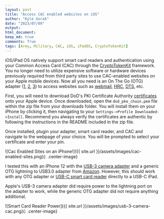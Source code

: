 ```yaml
---
layout: post
title: "Access CAC enabled websites on iOS"
author: "Kyle Gorak"
date: "2023/07/09"
output:
html_document:
keep_md: true
comments: True
tags: [Army, Military, CAC, iOS, iPadOS, CryptoTokenKit]
---
```


iOS/iPad OS natively support smart card readers and authentication using your Common Access Card (CAC)
through the [CryptoTokenKit](https://developer.apple.com/documentation/cryptotokenkit) framework.
You no longer need to utilize expensive software or hardware devices previously required from third party
sites to use CAC-enabled websites on your Apple mobile devices. Now all you need is an On The Go (OTG) adapter
([1](https://www.apple.com/shop/product/MD821AM/A/lightning-to-usb-camera-adapter),
[2](https://www.apple.com/shop/product/MK0W2AM/A/lightning-to-usb-3-camera-adapter),
[3](https://www.amazon.com/apple-lightning-usb-camera-adapter/s?k=apple+lightning+to+usb+otg+adapter))
to access websites such as [webmail](https://webmail.apps.mil/mail/), [HRC](https://www.hrc.army.mil/),
[DTS](https://www.defensetravel.osd.mil/), etc.

First, you will need to download DoD's PKI Certificate Authority
[certificates](https://public.cyber.mil/announcement/new-dod-pki-cas-released/) onto your Apple device.
Once downloaded, open the `dod_pke_chain.pem` file within the zip file from your downloads folder.
You will install them on your iPhone by clicking it, then navigating to your
`Settings->Profile Downloaded->Install`. Recommend you always verify the certificates are authentic by
following the instructions in the README included in the zip file.

Once installed, plugin your adapter, smart card reader, and CAC and navigate to the webpage of your choice. You
will be prompted to select your certificate and enter your pin.

![Cac Enabled Sites on an iPhone!]({{ site.url }}/assets/images/cac-enabled-sites.png){: .center-image}

I tested this with an iPhone 12 with the
[USB-3 camera adapter](https://www.apple.com/shop/product/MK0W2AM/A/lightning-to-usb-3-camera-adapter)
and a generic OTG lightning to USB3.0 adapter from
[Amazon](https://www.amazon.com/Certified-Lightning-Portable-iPhone13-Keyboard/dp/B09NND4R8N/).
However, this should work with any OTG adapter or
[USB-C smart card reader](https://www.amazon.com/Identiv-SCR3310v2-0-Smart-Card-Reader/dp/B07VVSY96H/)
directly to a USB-C iPad.

Apple's USB-3 camera adapter did require power to the lightning port on the adapter to work,
while the generic OTG adapter did not require anything additional.

![Smart Card Reader Power]({{ site.url }}/assets/images/usb-3-camera-cac.png){: .center-image}

